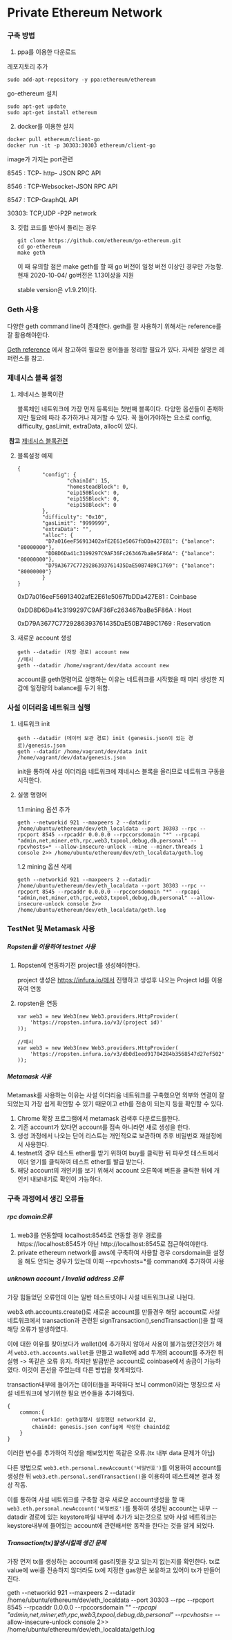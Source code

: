 # Private Ethereum Network

### 구축 방법

1.  ppa를 이용한 다운로드

   레포지토리 추가

   `sudo add-apt-repository -y ppa:ethereum/ethereum`

   go-ethereum 설치

   ```
   sudo apt-get update
   sudo apt-get install ethereum
   ```

2.  docker를 이용한 설치

   ```
   docker pull ethereum/client-go
   docker run -it -p 30303:30303 ethereum/client-go
   ```

   image가 가지는 port관련

   8545 : TCP- http- JSON RPC API

   8546 : TCP-Websocket-JSON RPC API

   8547 : TCP-GraphQL API

   30303: TCP,UDP -P2P network

3. 깃헙 코드를 받아서 돌리는 경우

   ```
   git clone https://github.com/ethereum/go-ethereum.git
   cd go-ethereum
   make geth
   ```

   이 때 유의할 점은 make geth를 할 때 go 버전이 일정 버전 이상인 경우만 가능함. 현재 2020-10-04/ go버전은 1.13이상을 지원

   stable version은 v1.9.21이다.



### Geth 사용

다양한 geth command line이 존재한다. geth를 잘 사용하기 위해서는 reference를 잘 활용해야한다.

[Geth reference](https://geth.ethereum.org/docs/interface/command-line-options) 에서 참고하여 필요한 용어들을 정리할 필요가 있다. 자세한 설명은 레퍼런스를 참고.



### 제네시스 블록 설정

1. 제네시스 블록이란

   블록체인 네트워크에 가장 먼저 등록되는 첫번째 블록이다. 다양한 옵션들이 존재하지만 필요에 따라 추가하거나 제거할 수 있다. 꼭 들어가야하는 요소로 config, difficulty, gasLimit, extraData, alloc이 있다.

​	**참고** [제네시스 블록관련](https://programmer-student.tistory.com/m/16)

2. 블록설정 예제

   ```
   {
           "config": {
                   "chainId": 15,
                   "homesteadBlock": 0,
                   "eip150Block": 0,
                   "eip155Block": 0,
                   "eip158Block": 0
           },
           "difficulty": "0x10",
           "gasLimit": "9999999",
           "extraData": "",
           "alloc": {
           	"D7a016eeF56913402afE2E61e5067fbDDa427E81": {"balance": "80000000"},
           	"DD8D6Da41c3199297C9AF36Fc263467baBe5F86A": {"balance": "80000000"},
           	"D79A3677C7729286393761435DaE50B74B9C1769": {"balance": "80000000"}
           }
   }
   ```

   0xD7a016eeF56913402afE2E61e5067fbDDa427E81 : Coinbase

   0xDD8D6Da41c3199297C9AF36Fc263467baBe5F86A : Host

   0xD79A3677C7729286393761435DaE50B74B9C1769 : Reservation

   

3. 새로운 account 생성

   ```
   geth --datadir (저장 경로) account new
   //예시
   geth --datadir /home/vagrant/dev/data account new
   ```

   account를 geth명령어로 실행하는 이유는 네트워크를 시작했을 때 미리 생성한 지갑에 일정량의 balance를 두기 위함.

   

### 사설 이더리움 네트워크 실행

1. 네트워크 init

   ```
   geth --datadir (데이터 보관 경로) init (genesis.json이 있는 경로)/genesis.json
   geth --datadir /home/vagrant/dev/data init /home/vagrant/dev/data/genesis.json
   ```

   init을 통하여 사설 이더리움 네트워크에 제네시스 블록을 올리므로 네트워크 구동을 시작한다.

   

2. 실행 명령어

   1.1 mining 옵션 추가

   ```
   geth --networkid 921 --maxpeers 2 --datadir /home/ubuntu/ethereum/dev/eth_localdata --port 30303 --rpc --rpcport 8545 --rpcaddr 0.0.0.0 --rpccorsdomain "*" --rpcapi "admin,net,miner,eth,rpc,web3,txpool,debug,db,personal" --rpcvhosts=* --allow-insecure-unlock --mine --miner.threads 1 console 2>> /home/ubuntu/ethereum/dev/eth_localdata/geth.log
   ```

   1.2 mining 옵션 삭제

   ```
   geth --networkid 921 --maxpeers 2 --datadir /home/ubuntu/ethereum/dev/eth_localdata --port 30303 --rpc --rpcport 8545 --rpcaddr 0.0.0.0 --rpccorsdomain "*" --rpcapi "admin,net,miner,eth,rpc,web3,txpool,debug,db,personal" --allow-insecure-unlock console 2>> /home/ubuntu/ethereum/dev/eth_localdata/geth.log
   ```



### TestNet 및 Metamask 사용

##### Ropsten을 이용하여 testnet 사용

1. Ropsten에 연동하기전 project를 생성해야한다.

   project 생성은 https://infura.io/에서 진행하고 생성후 나오는 Project Id를 이용하여 연동

2. ropsten을 연동

   ```
   var web3 = new Web3(new Web3.providers.HttpProvider(
       'https://ropsten.infura.io/v3/(project id)'
   ));
   
   //예시
   var web3 = new Web3(new Web3.providers.HttpProvider(
       'https://ropsten.infura.io/v3/db0d1eed91704284b3568547d27ef502'
   ));
   ```



##### Metamask 사용

Metamask를 사용하는 이유는 사설 이더리움 네트워크를 구축했으면 외부와 연결이 잘 되었는지 가장 쉽게 확인할 수 있기 때문이고 eth를 전송이 되는지 등을 확인할 수 있다.

1. Chrome 확장 프로그램에서 metamask 검색후 다운로드를한다.
2. 기존 account가 있다면 account를 접속 아니라면 새로 생성을 한다.
3. 생성 과정에서 나오는 단어 리스트는 개인적으로 보관하며 추후 비밀번호 재설정에서 사용한다.
4. testnet의 경우 테스트 ether를 받기 위하여 buy를 클릭한 뒤 파우셋 테스트에서 이더 얻기를 클릭하여 테스트 ether를 발급 받는다.
5. 해당 account의 개인키를 보기 위해서 account 오른쪽에 버튼을 클릭한 뒤에 개인키 내보내기로 확인이 가능하다.



### 구축 과정에서 생긴 오류들

##### rpc domain오류

1. web3를 연동할때 localhost:8545로 연동할 경우 경로를 https://localhost:8545가 아닌 http://localhost:8545로 접근하여야한다.
2. private ethereum network를 aws에 구축하여 사용할 경우 corsdomain을 설정을 해도 안되는 경우가 있는데 이때 --rpcvhosts=*를 command에 추가하여 사용

##### unknown account / Invalid address 오류

가장 힘들었던 오류인데 이는 일반 테스트넷이나 사설 네트워크냐로 나뉜다.

web3.eth.accounts.create()로 새로운 account를 만들경우 해당 account로 사설 네트워크에서 transaction과 관련된 signTransaction(),sendTransaction()을 할 때 해당 오류가 발생하였다.

이에 대한 이유를 찾아보다가 wallet()에 추가하지 않아서 사용이 불가능했던것인가 해서 `web3.eth.accounts.wallet`을 만들고 wallet에 add 두개의 account를 추가한 뒤 실행 -> 똑같은 오류 유지. 하지만 발급받은 account로 coinbase에서 송금이 가능하였다. 이것이 혼선을 주었는데 다른 방법을 찾게되었다.

transaction내부에 들어가는 데이터들을 파악하다 보니 common이라는 명칭으로 사설 네트워크에 넣기위한 필요 변수들을 추가해줬다. 

```
{
	common:{
		networkId: geth실행시 설정했던 networkId 값,
		chainId: genesis.json config에 작성한 chainId값
	}
}
```

이러한 변수를 추가하여 작성을 해보았지만 똑같은 오류.(tx 내부 data 문제가 아님)

다른 방법으로 `web3.eth.personal.newAccount('비밀번호')`를 이용하여 account를 생성한 뒤 `web3.eth.personal.sendTransaction()`을 이용하여 테스트해본 결과 정상 작동.

이를 통하여 사설 네트워크를 구축할 경우 새로운 account생성을 할 때 `web3.eth.personal.newAccount('비밀번호')`를 통하여 생성된 account는 내부 --datadir 경로에 있는 keystore파일 내부에 추가가 되는것으로 보아 사설 네트워크는 keystore내부에 들어있는 account에 관련해서만 동작을 한다는 것을 알게 되었다.

##### Transaction(tx)발생시킬때 생긴 문제

가장 먼저 tx를 생성하는 account에 gas리밋을 갖고 있는지 없는지를 확인한다. tx로 value에 wei를 전송하지 않더라도 tx에 지정한 gas양은 보유하고 있어야 tx가 만들어진다.



geth --networkid 921 --maxpeers 2 --datadir /home/ubuntu/ethereum/dev/eth_localdata --port 30303 --rpc --rpcport 8545 --rpcaddr 0.0.0.0 --rpccorsdomain "*" --rpcapi "admin,net,miner,eth,rpc,web3,txpool,debug,db,personal" --rpcvhosts=* --allow-insecure-unlock console 2>> /home/ubuntu/ethereum/dev/eth_localdata/geth.log